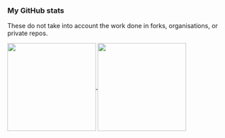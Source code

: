 ### My GitHub stats

These do not take into account the work done in forks, organisations, or private repos.

<a href="https://github.com/mdarm/mdarm">
  <img height=200 align="center" src="https://github-readme-stats.vercel.app/api?username=mdarm&theme=dracula&show_icons=true" />
</a>
<a href="https://github.com/mdarm/mdarm">
  <img height=200 align="center" src="https://github-readme-stats.vercel.app/api/top-langs/?username=mdarm&theme=dracula&show_icons=true&layout=compact&card_width=320" />
</a>
